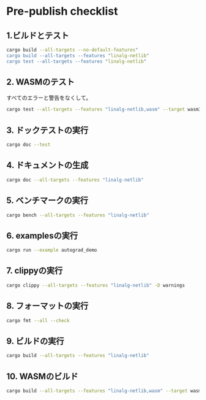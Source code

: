 # Pre-publish checklist

## 1.ビルドとテスト
```bash
cargo build --all-targets --no-default-features"
cargo build --all-targets --features "linalg-netlib"
cargo test --all-targets --features "linalg-netlib"
```

## 2. WASMのテスト

すべてのエラーと警告をなくして。

```bash
cargo test --all-targets --features "linalg-netlib,wasm" --target wasm32-unknown-unknown
```

## 3. ドックテストの実行
```bash
cargo doc --test
```

## 4. ドキュメントの生成
```bash
cargo doc --all-targets --features "linalg-netlib"
```

## 5. ベンチマークの実行
```bash
cargo bench --all-targets --features "linalg-netlib"
```

## 6. examplesの実行
```bash
cargo run --example autograd_demo
```

## 7. clippyの実行
```bash
cargo clippy --all-targets --features "linalg-netlib" -D warnings
```

## 8. フォーマットの実行
```bash
cargo fmt --all --check
```

## 9. ビルドの実行
```bash
cargo build --all-targets --features "linalg-netlib"
```

## 10. WASMのビルド
```bash
cargo build --all-targets --features "linalg-netlib,wasm" --target wasm32-unknown-unknown
```

<!-- ## 11. プッシュ
```bash
git add -A
git commit -m "chore: Prepare for release"
git push origin $(git branch --show-current)
```

## 11. リリースの作成
```bash
cargo release -- --no-verify
```

## 12. リリースの確認
```bash
cargo release -- --no-verify
```

## 13. リリースのプッシュ
```bash
git push origin $(git branch --show-current)
git push origin $(git branch --show-current) --tags
``` -->



